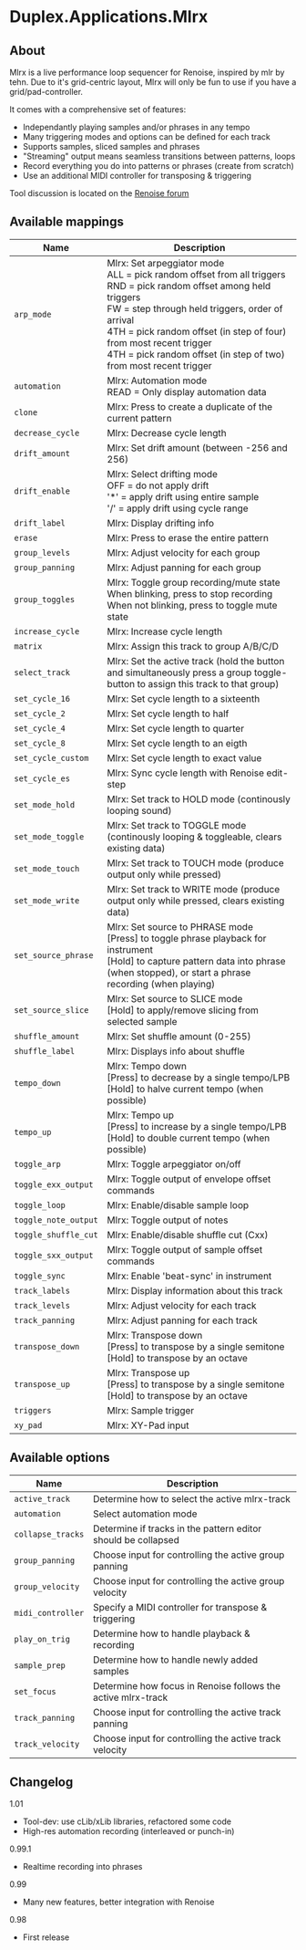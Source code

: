 # Duplex.Applications.Mlrx

## About

Mlrx is a live performance loop sequencer for Renoise, inspired by mlr by tehn. 
Due to it's grid-centric layout, Mlrx will only be fun to use if you have a grid/pad-controller. 

It comes with a comprehensive set of features:

* Independantly playing samples and/or phrases in any tempo
* Many triggering modes and options can be defined for each track
* Supports samples, sliced samples and phrases 
* "Streaming" output means seamless transitions between patterns, loops
* Record everything you do into patterns or phrases (create from scratch)
* Use an additional MIDI controller for transposing & triggering

Tool discussion is located on the [Renoise forum](http://forum.renoise.com/index.php?/topic/38924-new-tool-30-mlrx/)

## Available mappings

| Name       | Description   |
| -----------|---------------|
|`arp_mode`|Mlrx: Set arpeggiator mode <br>ALL = pick random offset from all triggers <br>RND = pick random offset among held triggers <br>FW  = step through held triggers, order of arrival <br>4TH = pick random offset (in step of four) from most recent trigger <br>4TH = pick random offset (in step of two) from most recent trigger|
|`automation`|Mlrx: Automation mode <br>READ = Only display automation data |<br>READ + WRITE = Display automation, record when moved <br>WRITE = Start recording from the moment a parameter is moved|
|`clone`|Mlrx: Press to create a duplicate of the current pattern|
|`decrease_cycle`|Mlrx: Decrease cycle length|
|`drift_amount`|Mlrx: Set drift amount (between -256 and 256)|
|`drift_enable`|Mlrx: Select drifting mode <br>OFF = do not apply drift <br>'*' = apply drift using entire sample <br>'/' = apply drift using cycle range|
|`drift_label`|Mlrx: Display drifting info|
|`erase`|Mlrx: Press to erase the entire pattern|
|`group_levels`|Mlrx: Adjust velocity for each group|
|`group_panning`|Mlrx: Adjust panning for each group|
|`group_toggles`|Mlrx: Toggle group recording/mute state <br>When blinking, press to stop recording <br>When not blinking, press to toggle mute state|
|`increase_cycle`|Mlrx: Increase cycle length|
|`matrix`|Mlrx: Assign this track to group A/B/C/D|
|`select_track`|Mlrx: Set the active track (hold the button and simultaneously press a group toggle-button to assign this track to that group)|
|`set_cycle_16`|Mlrx: Set cycle length to a sixteenth|
|`set_cycle_2`|Mlrx: Set cycle length to half|
|`set_cycle_4`|Mlrx: Set cycle length to quarter|
|`set_cycle_8`|Mlrx: Set cycle length to an eigth|
|`set_cycle_custom`|Mlrx: Set cycle length to exact value|
|`set_cycle_es`|Mlrx: Sync cycle length with Renoise edit-step|
|`set_mode_hold`|Mlrx: Set track to HOLD mode (continously looping sound)|
|`set_mode_toggle`|Mlrx: Set track to TOGGLE mode (continously looping & toggleable, clears existing data)|
|`set_mode_touch`|Mlrx: Set track to TOUCH mode (produce output only while pressed)|
|`set_mode_write`|Mlrx: Set track to WRITE mode (produce output only while pressed, clears existing data)|
|`set_source_phrase`|Mlrx: Set source to PHRASE mode <br>[Press] to toggle phrase playback for instrument <br>[Hold] to capture pattern data into phrase (when stopped), or start a phrase recording (when playing)|
|`set_source_slice`|Mlrx: Set source to SLICE mode <br>[Hold] to apply/remove slicing from selected sample|
|`shuffle_amount`|Mlrx: Set shuffle amount (0-255)|
|`shuffle_label`|Mlrx: Displays info about shuffle|
|`tempo_down`|Mlrx: Tempo down <br>[Press] to decrease by a single tempo/LPB <br>[Hold] to halve current tempo (when possible)| 
|`tempo_up`|Mlrx: Tempo up <br>[Press] to increase by a single tempo/LPB <br>[Hold] to double current tempo (when possible)|
|`toggle_arp`|Mlrx: Toggle arpeggiator on/off|
|`toggle_exx_output`|Mlrx: Toggle output of envelope offset commands|
|`toggle_loop`|Mlrx: Enable/disable sample loop|
|`toggle_note_output`|Mlrx: Toggle output of notes|
|`toggle_shuffle_cut`|Mlrx: Enable/disable shuffle cut (Cxx)|
|`toggle_sxx_output`|Mlrx: Toggle output of sample offset commands|
|`toggle_sync`|Mlrx: Enable 'beat-sync' in instrument|
|`track_labels`|Mlrx: Display information about this track|
|`track_levels`|Mlrx: Adjust velocity for each track|
|`track_panning`|Mlrx: Adjust panning for each track|
|`transpose_down`|Mlrx: Transpose down <br>[Press] to transpose by a single semitone <br>[Hold] to transpose by an octave|
|`transpose_up`|Mlrx: Transpose up <br>[Press] to transpose by a single semitone <br>[Hold] to transpose by an octave|
|`triggers`|Mlrx: Sample trigger|
|`xy_pad`|Mlrx: XY-Pad input|

## Available options

| Name       | Description   |
| -----------|---------------|
|`active_track`|Determine how to select the active mlrx-track|
|`automation`|Select automation mode|
|`collapse_tracks`|Determine if tracks in the pattern editor should be collapsed|
|`group_panning`|Choose input for controlling the active group panning|
|`group_velocity`|Choose input for controlling the active group velocity|
|`midi_controller`|Specify a MIDI controller for transpose & triggering|
|`play_on_trig`|Determine how to handle playback & recording|
|`sample_prep`|Determine how to handle newly added samples|
|`set_focus`|Determine how focus in Renoise follows the active mlrx-track|
|`track_panning`|Choose input for controlling the active track panning|
|`track_velocity`|Choose input for controlling the active track velocity|

## Changelog

1.01
- Tool-dev: use cLib/xLib libraries, refactored some code
- High-res automation recording (interleaved or punch-in)

0.99.1
- Realtime recording into phrases

0.99
- Many new features, better integration with Renoise

0.98
- First release 

